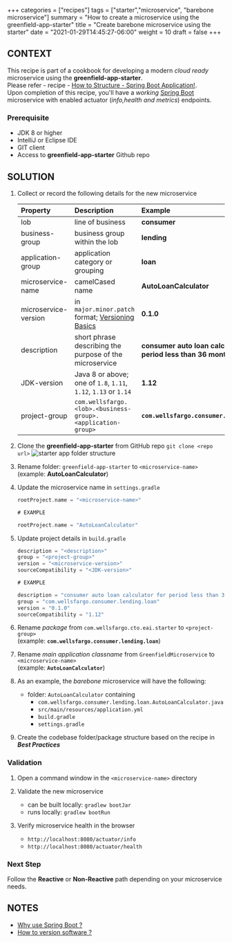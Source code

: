 +++
categories = ["recipes"]
tags = ["starter","microservice", "barebone microservice"]
summary = "How to create a microservice using the greenfield-app-starter"
title = "Create barebone microservice using the starter"
date = "2021-01-29T14:45:27-06:00"
weight = 10
draft = false
+++

## CONTEXT
This recipe is part of a cookbook for developing a modern _cloud ready_ microservice using the **greenfield-app-starter**.  
Please refer - recipe - [How to Structure - Spring Boot Application!](/best-practices/spring-boot-structure/).  
Upon completion of this recipe, you'll have a _working_  [Spring Boot](https://medium.com/stuff-about-cloud-native-development/my-spring-boot-101-journal-getting-started-5183f68606cb) microservice with enabled actuator (_info,health and metrics_) endpoints.

### Prerequisite

- JDK 8 or higher
- IntelliJ or Eclipse IDE
- GIT client
- Access to **greenfield-app-starter** Github repo

## SOLUTION

1. Collect or record the following details for the new microservice

   | Property        | Description | Example |
   | :---          |    :----   |  :----   |
   | lob  | line of business | **consumer** |
   | business-group | business group within the lob | **lending** |
   | application-group  | application category or grouping | **loan** |
   | microservice-name      | camelCased name  | **AutoLoanCalculator**
   | microservice-version    | in `major.minor.patch` format; [Versioning Basics](https://medium.com/fiverr-engineering/major-minor-patch-a5298e2e1798) | **0.1.0**
   | description    | short phrase describing the purpose of the microservice | **consumer auto loan calculator for period less than 36 months**
   | JDK-version  |Java 8 or above; one of `1.8`, `1.11`, `1.12`, `1.13` or `1.14`| **1.12**
   | project-group  | `com.wellsfargo.<lob>.<business-group>.<application-group>` |  **`com.wellsfargo.consumer.lending.loan`**

1. Clone the **greenfield-app-starter** from GitHub repo `git clone <repo url>`
![starter app folder structure](/images/resized.jpg)

1. Rename folder: `greenfield-app-starter` to `<microservice-name>`  
   (example: **AutoLoanCalculator**)

1. Update the microservice name in `settings.gradle`

   ```gradle
   rootProject.name = "<microservice-name>"
   ```

   ```gradle
   # EXAMPLE
   
   rootProject.name = "AutoLoanCalculator"
   ```   


1. Update project details in `build.gradle`
   
   ```gradle
   description = "<description>"
   group = "<project-group>"
   version = "<microservice-version>"
   sourceCompatibility = "<JDK-version>"
   ```

    ```gradle
   # EXAMPLE
   
   description = "consumer auto loan calculator for period less than 36 months"
   group = "com.wellsfargo.consumer.lending.loan"
   version = "0.1.0"
   sourceCompatibility = "1.12"
   ```
   
1. Rename _package_ from `com.wellsfargo.cto.eai.starter` to `<project-group>`  
   (example: **`com.wellsfargo.consumer.lending.loan`**)

1. Rename _main application classname_ from `GreenfieldMicroservice` to `<microservice-name>`  
   (example: **`AutoLoanCalculator`**)

1. As an example, the _barebone_ microservice will have the following:
   
   * folder: `AutoLoanCalculator` containing
      * `com.wellsfargo.consumer.lending.loan.AutoLoanCalculator.java`
      * `src/main/resources/application.yml`
      * `build.gradle`
      * `settings.gradle`
   

1. Create the codebase folder/package structure based on the recipe in ***Best Practices***

### Validation

1. Open a command window in the `<microservice-name>` directory

1. Validate the new microservice
   - can be built locally: `gradlew bootJar`
   - runs locally: `gradlew bootRun`

1. Verify microservice health in the browser
   - `http://localhost:8080/actuator/info`
   - `http://localhost:8080/actuator/health`


### Next Step
Follow the **Reactive** or **Non-Reactive** path depending on your microservice needs. 

## NOTES
* [Why use Spring Boot ?](https://medium.com/stuff-about-cloud-native-development/my-spring-boot-101-journal-getting-started-5183f68606cb)
* [How to version software ?](https://semver.org/)
